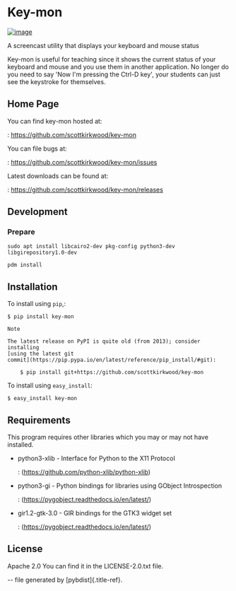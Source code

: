 # Key-mon

[![image](https://img.shields.io/pypi/v/key-mon.svg)](https://pypi.org/project/key-mon/)

A screencast utility that displays your keyboard and mouse status

Key-mon is useful for teaching since it shows the current status of your
keyboard and mouse and you use them in another application. No longer do
you need to say \'Now I\'m pressing the Ctrl-D key\', your students can
just see the keystroke for themselves.

## Home Page

You can find key-mon hosted at:

: <https://github.com/scottkirkwood/key-mon>

You can file bugs at:

: <https://github.com/scottkirkwood/key-mon/issues>

Latest downloads can be found at:

: <https://github.com/scottkirkwood/key-mon/releases>

## Development

### Prepare

```shell
sudo apt install libcairo2-dev pkg-config python3-dev libgirepository1.0-dev

pdm install
```

## Installation

To install using `pip`,:

```shell
$ pip install key-mon
```

    Note

    The latest release on PyPI is quite old (from 2013); consider installing
    [using the latest git
    commit](https://pip.pypa.io/en/latest/reference/pip_install/#git):

        $ pip install git+https://github.com/scottkirkwood/key-mon

To install using `easy_install`:

```shell
$ easy_install key-mon
```

## Requirements

This program requires other libraries which you may or may not have
installed.

- python3-xlib - Interface for Python to the X11 Protocol

  : (<https://github.com/python-xlib/python-xlib>)

- python3-gi - Python bindings for libraries using GObject Introspection

  : (<https://pygobject.readthedocs.io/en/latest/>)

- gir1.2-gtk-3.0 - GIR bindings for the GTK3 widget set

  : (<https://pygobject.readthedocs.io/en/latest/>)

## License

Apache 2.0 You can find it in the LICENSE-2.0.txt file.

\-- file generated by [pybdist]{.title-ref}.
